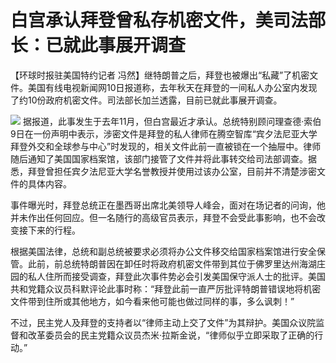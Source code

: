 # 白宫承认拜登曾私存机密文件，美司法部长：已就此事展开调查

【环球时报驻美国特约记者
冯然】继特朗普之后，拜登也被爆出“私藏”了机密文件。美国有线电视新闻网10日报道称，去年秋天在拜登的一间私人办公室内发现了约10份政府机密文件。司法部长加兰透露，目前已就此事展开调查。

![](https://inews.gtimg.com/newsapp_bt/0/15604741912/1000)
据报道，此事发生于去年11月，但白宫最近才承认。总统特别顾问理查德·索伯9日在一份声明中表示，涉密文件是拜登的私人律师在腾空智库“宾夕法尼亚大学拜登外交和全球参与中心”时发现的，相关文件此前一直被锁在一个抽屉中。律师随后通知了美国国家档案馆，该部门接管了文件并将此事转交给司法部调查。据悉，拜登曾担任宾夕法尼亚大学名誉教授并使用过该办公室，目前并不清楚涉密文件的具体内容。

事件曝光时，拜登总统正在墨西哥出席北美领导人峰会，面对在场记者的问询，他并未作出任何回应。但一名随行的高级官员表示，拜登不会受此事影响，也不会改变接下来的行程。

根据美国法律，总统和副总统被要求必须将办公文件移交给国家档案馆进行安全保管。此前，前总统特朗普因在卸任时将政府机密文件带到其位于佛罗里达州海湖庄园的私人住所而接受调查，拜登此次事件势必会引发美国保守派人士的批评。美国共和党籍众议员科默评论此事时称：“拜登此前一直严厉批评特朗普错误地将机密文件带到住所或其他地方，如今看来他可能也做过同样的事，多么讽刺！”

不过，民主党人及拜登的支持者以“律师主动上交了文件”为其辩护。美国众议院监督和改革委员会的民主党籍众议员杰米·拉斯金说，“律师似乎立即采取了正确的行动。”

